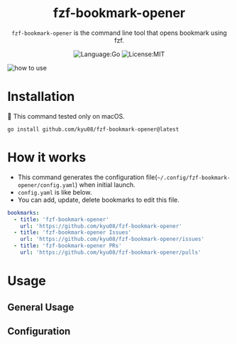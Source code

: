 <div align="center">

# fzf-bookmark-opener

`fzf-bookmark-opener` is the command line tool that opens bookmark using fzf.

![Language:Go](https://img.shields.io/static/v1?label=Language&message=Go&color=blue&style=flat-square)
![License:MIT](https://img.shields.io/static/v1?label=License&message=MIT&color=blue&style=flat-square)

</div>

![how to use](https://user-images.githubusercontent.com/49891479/218272272-e693c10d-c810-458a-bf46-9c3a4a2fe45a.gif)

# Installation
🚨 This command tested only on macOS.

```
go install github.com/kyu08/fzf-bookmark-opener@latest
```

# How it works
- This command generates the configuration file(`~/.config/fzf-bookmark-opener/config.yaml`) when initial launch.
- `config.yaml` is like below.
- You can add, update, delete bookmarks to edit this file.

```yaml
bookmarks:
  - title: 'fzf-bookmark-opener'
    url: 'https://github.com/kyu08/fzf-bookmark-opener'
  - title: 'fzf-bookmark-opener Issues'
    url: 'https://github.com/kyu08/fzf-bookmark-opener/issues'
  - title: 'fzf-bookmark-opener PRs'
    url: 'https://github.com/kyu08/fzf-bookmark-opener/pulls'
```

# Usage
## General Usage
## Configuration
